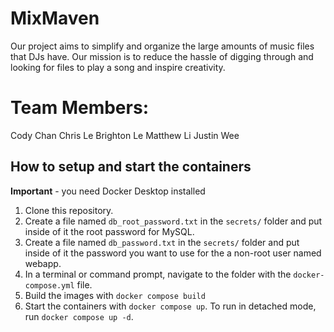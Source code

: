 # MixMaven

Our project aims to simplify and organize the large amounts of music files that DJs have. Our mission is to reduce the hassle of digging through and looking for files to play a song and inspire creativity.

# Team Members:

Cody Chan
Chris Le
Brighton Le
Matthew Li
Justin Wee

## How to setup and start the containers

**Important** - you need Docker Desktop installed

1. Clone this repository.
1. Create a file named `db_root_password.txt` in the `secrets/` folder and put inside of it the root password for MySQL.
1. Create a file named `db_password.txt` in the `secrets/` folder and put inside of it the password you want to use for the a non-root user named webapp.
1. In a terminal or command prompt, navigate to the folder with the `docker-compose.yml` file.
1. Build the images with `docker compose build`
1. Start the containers with `docker compose up`. To run in detached mode, run `docker compose up -d`.
